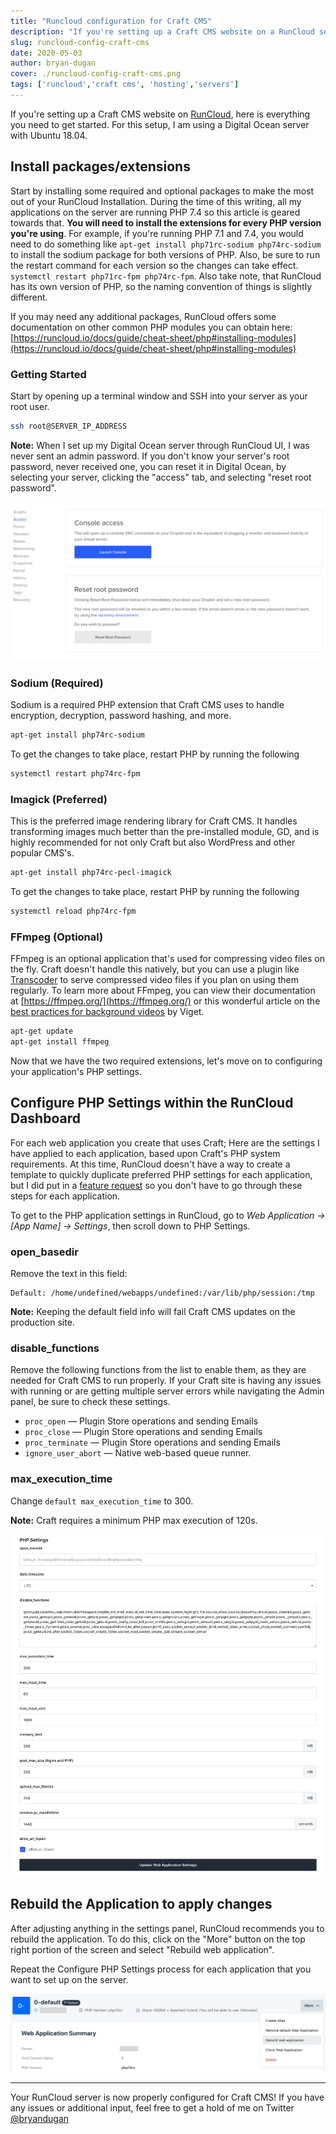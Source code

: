 ```yaml
---
title: "Runcloud configuration for Craft CMS"
description: "If you're setting up a Craft CMS website on a RunCloud server for your first time, here is everything you need to get setup."
slug: runcloud-config-craft-cms
date: 2020-05-03
author: bryan-dugan
cover: ./runcloud-config-craft-cms.png
tags: ['runcloud','craft cms', 'hosting','servers']
---
```


If you're setting up a Craft CMS website on [RunCloud](https://runcloud.io/r/ZMrWgZNDeyRw), here is everything you need to get started. For this setup, I am using a Digital Ocean server with Ubuntu 18.04.

## **Install packages/extensions**

Start by installing some required and optional packages to make the most out of your RunCloud Installation. During the time of this writing, all my applications on the server are running PHP 7.4 so this article is geared towards that. **You will need to install the extensions for every PHP version you're using**. For example, if you're running PHP 7.1 and 7.4, you would need to do something like `apt-get install php71rc-sodium php74rc-sodium` to install the sodium package for both versions of PHP. Also, be sure to run the restart command for each version so the changes can take effect. `systemctl restart php71rc-fpm php74rc-fpm`. Also take note, that RunCloud has its own version of PHP, so the naming convention of things is slightly different.

If you may need any additional packages, RunCloud offers some documentation on other common PHP modules you can obtain here: [https://runcloud.io/docs/guide/cheat-sheet/php#installing-modules](https://runcloud.io/docs/guide/cheat-sheet/php#installing-modules)

### Getting Started

Start by opening up a terminal window and SSH into your server as your root user.

```bash
ssh root@SERVER_IP_ADDRESS
```

**Note:** When I set up my Digital Ocean server through RunCloud UI, I was never sent an admin password. If you don't know your server's root password, never received one, you can reset it in Digital Ocean, by selecting your server, clicking the "access" tab, and selecting "reset root password".

![Reset Root Password in Digital Ocean](./reset-root-password-digital-ocean.png)

### Sodium (Required)

Sodium is a required PHP extension that Craft CMS uses to handle encryption, decryption, password hashing, and more.

```bash
apt-get install php74rc-sodium
```

To get the changes to take place, restart PHP by running the following

```bash
systemctl restart php74rc-fpm
```

### **Imagick (Preferred)**

This is the preferred image rendering library for Craft CMS. It handles transforming images much better than the pre-installed module, GD, and is highly recommended for not only Craft but also WordPress and other popular CMS's. 

```bash
apt-get install php74rc-pecl-imagick
```

To get the changes to take place, restart PHP by running the following

```bash
systemctl reload php74rc-fpm
```

### FFmpeg (Optional)

FFmpeg is an optional application that's used for compressing video files on the fly. Craft doesn't handle this natively, but you can use a plugin like [Transcoder](https://plugins.craftcms.com/transcoder) to serve compressed video files if you plan on using them regularly. To learn more about FFmpeg, you can view their documentation at [https://ffmpeg.org/](https://ffmpeg.org/) or this wonderful article on the [best practices for background videos](https://www.viget.com/articles/best-practices-for-background-videos/) by Viget.

```bash
apt-get update
apt-get install ffmpeg
```

Now that we have the two required extensions, let's move on to configuring your application's PHP settings.

## **Configure PHP Settings within the RunCloud Dashboard**

For each web application you create that uses Craft; Here are the settings I have applied to each application, based upon Craft's PHP system requirements.  At this time, RunCloud doesn't have a way to create a template to quickly duplicate preferred PHP settings for each application, but I did put in a [feature request](https://features.runcloud.io/suggestions/93236/ability-to-create-php-settings-templates-in-admin-dashboard) so you don't have to go through these steps for each application.

To get to the PHP application settings in RunCloud, go to *Web Application → [App Name] → Settings*, then scroll down to PHP Settings.

### **open_basedir**

Remove the text in this field:

```
Default: /home/undefined/webapps/undefined:/var/lib/php/session:/tmp
```

**Note:** Keeping the default field info will fail Craft CMS updates on the production site.

### **disable_functions**

Remove the following functions from the list to enable them, as they are needed for Craft CMS to run properly. If your Craft site is having any issues with running or are getting multiple server errors while navigating the Admin panel, be sure to check these settings.

- `proc_open` — Plugin Store operations and sending Emails
- `proc_close` — Plugin Store operations and sending Emails
- `proc_terminate` — Plugin Store operations and sending Emails
- `ignore_user_abort` — Native web-based queue runner.

### **max_execution_time**

Change `default max_execution_time` to 300.

**Note:** Craft requires a minimum PHP max execution of 120s.

![RunCloud Craft CMS PHP Settings](./runcloud-php-settings.png)

## **Rebuild the Application to apply changes**

After adjusting anything in the settings panel, RunCloud recommends you to rebuild the application. To do this, click on the "More" button on the top right portion of the screen and select "Rebuild web application".

Repeat the Configure PHP Settings process for each application that you want to set up on the server.

![Rebuild RunCloud Web Application](./rebuild-web-application.png)

---

Your RunCloud server is now properly configured for Craft CMS! If you have any issues or additional input, feel free to get a hold of me on Twitter [@bryandugan](https://twitter.com/bryandugan)

